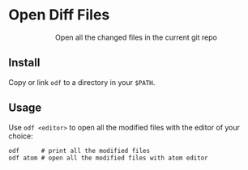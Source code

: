 # Open Diff Files

<p align="center">
  Open all the changed files in the current git repo
</p>

## Install

Copy or link `odf` to a directory in your `$PATH`.

## Usage

Use `odf <editor>` to open all the modified files with the editor of your choice:

```shell
odf      # print all the modified files
odf atom # open all the modified files with atom editor
```

